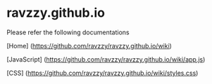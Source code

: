 # ravzzy.github.io

Please refer the following documentations

[Home] (https://github.com/ravzzy/ravzzy.github.io/wiki)

[JavaScript] (https://github.com/ravzzy/ravzzy.github.io/wiki/app.js)

[CSS] (https://github.com/ravzzy/ravzzy.github.io/wiki/styles.css)
